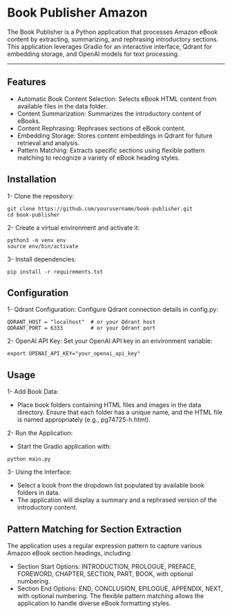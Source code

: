 # Book Publisher Amazon 
The Book Publisher is a Python application that processes Amazon eBook content by extracting, summarizing, and rephrasing introductory sections. This application leverages Gradio for an interactive interface, Qdrant for embedding storage, and OpenAI models for text processing.

---
## Features
- Automatic Book Content Selection: Selects eBook HTML content from available files in the data folder.
- Content Summarization: Summarizes the introductory content of eBooks.
- Content Rephrasing: Rephrases sections of eBook content.
- Embedding Storage: Stores content embeddings in Qdrant for future retrieval and analysis.
- Pattern Matching: Extracts specific sections using flexible pattern matching to recognize a variety of eBook heading styles.

## Installation
1- Clone the repository:
```shell
git clone https://github.com/yourusername/book-publisher.git
cd book-publisher
```
2- Create a virtual environment and activate it:
```shell
python3 -m venv env
source env/bin/activate
```
3- Install dependencies:
```shell
pip install -r requirements.txt
```
## Configuration
1- Qdrant Configuration:
Configure Qdrant connection details in config.py:
```shell
QDRANT_HOST = "localhost"  # or your Qdrant host
QDRANT_PORT = 6333         # or your Qdrant port
```

2- OpenAI API Key:
Set your OpenAI API key in an environment variable:
```shell
export OPENAI_API_KEY="your_openai_api_key"
```
## Usage
1- Add Book Data:

- Place book folders containing HTML files and images in the data directory. Ensure that each folder has a unique name, and the HTML file is named appropriately (e.g., pg74725-h.html).

2- Run the Application:
- Start the Gradio application with:
```shell
python main.py
```
3- Using the Interface:
- Select a book from the dropdown list populated by available book folders in data.
- The application will display a summary and a rephrased version of the introductory content.

## Pattern Matching for Section Extraction
The application uses a regular expression pattern to capture various Amazon eBook section headings, including:

- Section Start Options: INTRODUCTION, PROLOGUE, PREFACE, FOREWORD, CHAPTER, SECTION, PART, BOOK, with optional numbering.
- Section End Options: END, CONCLUSION, EPILOGUE, APPENDIX, NEXT, with optional numbering.
The flexible pattern matching allows the application to handle diverse eBook formatting styles.
